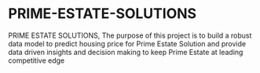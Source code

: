 # PRIME-ESTATE-SOLUTIONS
PRIME ESTATE SOLUTIONS, The purpose of this project is to build a robust data model to predict housing price for Prime Estate Solution and provide data driven insights and decision making to keep Prime Estate at leading competitive edge
